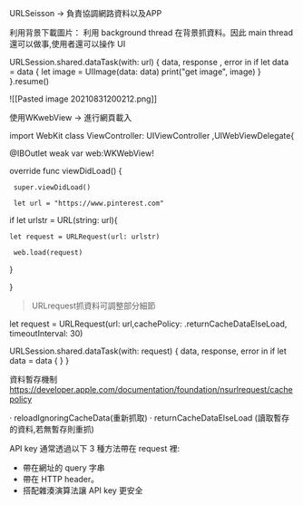 URLSeisson -> 負責協調網路資料以及APP


利用背景下載圖片：
利用 background thread 在背景抓資料。因此 main thread還可以做事,使用者還可以操作 UI


URLSession.shared.dataTask(with: url) { data, response , error in
	if let data = data {
	let image = UIImage(data: data)
	print("get image", image)
	}
}.resume()


![[Pasted image 20210831200212.png]]


使用WKwebView -> 進行網頁載入
      

import WebKit
class ViewController: UIViewController ,UIWebViewDelegate{

 @IBOutlet weak var web:WKWebView!

 override func viewDidLoad() {

	 super.viewDidLoad()

	 let url = "https://www.pinterest.com"

 if let urlstr = URL(string: url){

 	let request = URLRequest(url: urlstr)

	 web.load(request)

 }

 }      

>URLrequest抓資料可調整部分細節

let request = URLRequest(url: url,cachePolicy: .returnCacheDataElseLoad, timeoutInterval: 30)

URLSession.shared.dataTask(with: request) { data, response,
error in
	if let data = data {
	}
}

資料暫存機制
https://developer.apple.com/documentation/foundation/nsurlrequest/cachepolicy

· reloadIgnoringCacheData(重新抓取)
· returnCacheDataElseLoad (讀取暫存的資料,若無暫存則重抓)

API key 通常透過以下 3 種方法帶在 request 裡:

-   帶在網址的 query 字串
-   帶在 HTTP header。
-   搭配雜湊演算法讓 API key 更安全

